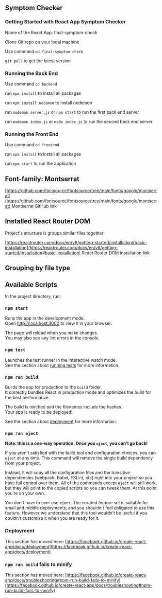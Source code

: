 ## Symptom Checker

### Getting Started with React App Symptom Checker

Name of the React App: final-symptom-check

Clone Git repo on your local machine

Use command `cd final-symptom-check`

`git pull` to get the latest version

### Running the Back End 

Use command `cd backend`

run `npm install` to install all packages

run `npm install nodemon` to install nodemon

run `nodemon server.js` or  `npm start` to run the first back end server

run `nodemon index.js` or  `node index.js` to run the second back end server

### Running the Front End 

Use command `cd frontend`

run `npm install` to install all packages

run `npm start` to run the application

## Font-family: Montserrat

[https://github.com/fontsource/fontsource/tree/main/fonts/google/montserrat](https://github.com/fontsource/fontsource/tree/main/fonts/google/montserrat) Montserrat GitHub link

## Installed React Router DOM

Project's structure is groups similar files together

[https://reactrouter.com/docs/en/v6/getting-started/installation#basic-installation](https://reactrouter.com/docs/en/v6/getting-started/installation#basic-installation) React Router DOM installation link

## Grouping by file type

## Available Scripts

In the project directory, run:

### `npm start`

Runs the app in the development mode.\
Open [http://localhost:3000](http://localhost:3000) to view it in your browser.

The page will reload when you make changes.\
You may also see any lint errors in the console.

### `npm test`

Launches the test runner in the interactive watch mode.\
See the section about [running tests](https://facebook.github.io/create-react-app/docs/running-tests) for more information.

### `npm run build`

Builds the app for production to the `build` folder.\
It correctly bundles React in production mode and optimizes the build for the best performance.

The build is minified and the filenames include the hashes.\
Your app is ready to be deployed!

See the section about [deployment](https://facebook.github.io/create-react-app/docs/deployment) for more information.

### `npm run eject`

**Note: this is a one-way operation. Once you `eject`, you can't go back!**

If you aren't satisfied with the build tool and configuration choices, you can `eject` at any time. This command will remove the single build dependency from your project.

Instead, it will copy all the configuration files and the transitive dependencies (webpack, Babel, ESLint, etc) right into your project so you have full control over them. All of the commands except `eject` will still work, but they will point to the copied scripts so you can tweak them. At this point you're on your own.

You don't have to ever use `eject`. The curated feature set is suitable for small and middle deployments, and you shouldn't feel obligated to use this feature. However we understand that this tool wouldn't be useful if you couldn't customize it when you are ready for it.

### Deployment

This section has moved here: [https://facebook.github.io/create-react-app/docs/deployment](https://facebook.github.io/create-react-app/docs/deployment)

### `npm run build` fails to minify

This section has moved here: [https://facebook.github.io/create-react-app/docs/troubleshooting#npm-run-build-fails-to-minify](https://facebook.github.io/create-react-app/docs/troubleshooting#npm-run-build-fails-to-minify)
